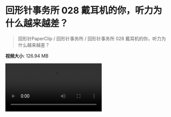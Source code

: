 # 回形针事务所 028 戴耳机的你，听力为什么越来越差？

> 回形针PaperClip / 回形针事务所 / 回形针事务所 028 戴耳机的你，听力为什么越来越差？

**视频大小**: 126.94 MB

<div class="video"><video src="https://file.hsyhx.top/archive/PaperClip/事务所/028.mp4" controls preload>🤔 您的浏览器不支持 video 标签</video></div>